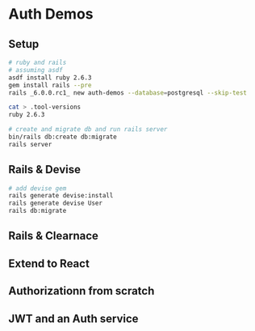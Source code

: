 # Auth Demos

## Setup

```sh
# ruby and rails
# assuming asdf
asdf install ruby 2.6.3
gem install rails --pre
rails _6.0.0.rc1_ new auth-demos --database=postgresql --skip-test

cat > .tool-versions
ruby 2.6.3

# create and migrate db and run rails server
bin/rails db:create db:migrate
rails server
```

## Rails & Devise

```sh
# add devise gem
rails generate devise:install
rails generate devise User
rails db:migrate
```

## Rails & Clearnace

## Extend to React

## Authorizationn from scratch

## JWT and an Auth service

